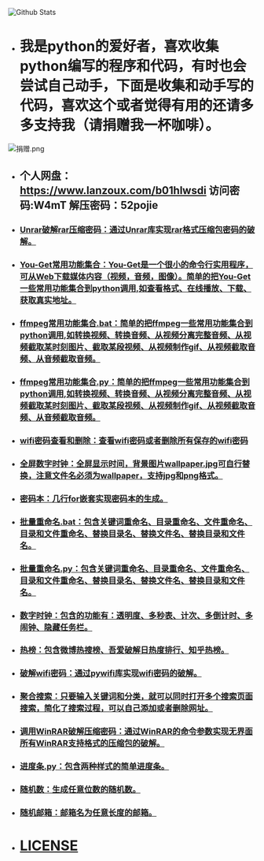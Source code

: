 ![Github Stats](https://github-readme-stats.vercel.app/api?username=cnzbpy&show_icons=true)

* # 我是python的爱好者，喜欢收集python编写的程序和代码，有时也会尝试自己动手，下面是收集和动手写的代码，喜欢这个或者觉得有用的还请多多支持我（请捐赠我一杯咖啡）。

![捐赠.png](https://i.loli.net/2020/10/06/O6qhlacSMHN8CdB.png)

* ## 个人网盘：https://www.lanzoux.com/b01hlwsdi  访问密码:W4mT 解压密码：52pojie

* ### [Unrar破解rar压缩密码：通过Unrar库实现rar格式压缩包密码的破解。](https://github.com/cnzbpy/simplepy/blob/master/Unrar%E7%A0%B4%E8%A7%A3rar%E5%8E%8B%E7%BC%A9%E5%AF%86%E7%A0%81.py)

* ### [You-Get常用功能集合：You-Get是一个很小的命令行实用程序，可从Web下载媒体内容（视频，音频，图像）。简单的把You-Get一些常用功能集合到python调用,如查看格式、在线播放、下载、获取真实地址。](https://github.com/cnzbpy/simplepy/blob/master/You-Get%E5%B8%B8%E7%94%A8%E5%8A%9F%E8%83%BD%E9%9B%86%E5%90%88.py)

* ### [ffmpeg常用功能集合.bat：简单的把ffmpeg一些常用功能集合到python调用,如转换视频、转换音频、从视频分离完整音频、从视频截取某时刻图片、截取某段视频、从视频制作gif、从视频截取音频、从音频截取音频。](https://github.com/cnzbpy/simplepy/blob/master/ffmpeg%E5%B8%B8%E7%94%A8%E5%8A%9F%E8%83%BD%E9%9B%86%E5%90%88.bat)

* ### [ffmpeg常用功能集合.py：简单的把ffmpeg一些常用功能集合到python调用,如转换视频、转换音频、从视频分离完整音频、从视频截取某时刻图片、截取某段视频、从视频制作gif、从视频截取音频、从音频截取音频。](https://github.com/cnzbpy/simplepy/blob/master/ffmpeg%E5%B8%B8%E7%94%A8%E5%8A%9F%E8%83%BD%E9%9B%86%E5%90%88.py)

* ### [wifi密码查看和删除：查看wifi密码或者删除所有保存的wifi密码](https://github.com/cnzbpy/simplepy/blob/master/wifi%E5%AF%86%E7%A0%81%E6%9F%A5%E7%9C%8B%E5%92%8C%E5%88%A0%E9%99%A4.bat)

* ### [全屏数字时钟：全屏显示时间，背景图片wallpaper.jpg可自行替换，注意文件名必须为wallpaper，支持jpg和png格式。](https://github.com/cnzbpy/simplepy/blob/master/%E5%85%A8%E5%B1%8F%E6%95%B0%E5%AD%97%E6%97%B6%E9%92%9F.py)

* ### [密码本：几行for嵌套实现密码本的生成。](https://github.com/cnzbpy/simplepy/blob/master/%E5%AF%86%E7%A0%81%E6%9C%AC.py)

* ### [批量重命名.bat：包含关键词重命名、目录重命名、文件重命名、目录和文件重命名、替换目录名、替换文件名、替换目录和文件名。](https://github.com/cnzbpy/simplepy/blob/master/%E6%89%B9%E9%87%8F%E9%87%8D%E5%91%BD%E5%90%8D.bat)

* ### [批量重命名.py：包含关键词重命名、目录重命名、文件重命名、目录和文件重命名、替换目录名、替换文件名、替换目录和文件名。](https://github.com/cnzbpy/simplepy/blob/master/%E6%89%B9%E9%87%8F%E9%87%8D%E5%91%BD%E5%90%8D.py)

* ### [数字时钟：包含的功能有：透明度、多秒表、计次、多倒计时、多闹钟、隐藏任务栏。](https://github.com/cnzbpy/simplepy/blob/master/%E6%95%B0%E5%AD%97%E6%97%B6%E9%92%9F.py)

* ### [热榜：包含微博热搜榜、吾爱破解日热度排行、知乎热榜。](https://github.com/cnzbpy/simplepy/blob/master/%E7%83%AD%E6%A6%9C.py)

* ### [破解wifi密码：通过pywifi库实现wifi密码的破解。](https://github.com/cnzbpy/simplepy/blob/master/%E7%A0%B4%E8%A7%A3wifi%E5%AF%86%E7%A0%81.py)

* ### [聚合搜索：只要输入关键词和分类，就可以同时打开多个搜索页面搜索，简化了搜索过程，可以自己添加或者删除网址。](https://github.com/cnzbpy/simplepy/blob/master/%E8%81%9A%E5%90%88%E6%90%9C%E7%B4%A2.py)

* ### [调用WinRAR破解压缩密码：通过WinRAR的命令参数实现无界面所有WinRAR支持格式的压缩包的破解。](https://github.com/cnzbpy/simplepy/blob/master/%E8%B0%83%E7%94%A8WinRAR%E7%A0%B4%E8%A7%A3%E5%8E%8B%E7%BC%A9%E5%AF%86%E7%A0%81.py)

* ### [进度条.py：包含两种样式的简单进度条。](https://github.com/cnzbpy/simplepy/blob/master/%E8%BF%9B%E5%BA%A6%E6%9D%A1.py)

* ### [随机数：生成任意位数的随机数。](https://github.com/cnzbpy/simplepy/blob/master/%E9%9A%8F%E6%9C%BA%E6%95%B0.py)

* ### [随机邮箱：邮箱名为任意长度的邮箱。](https://github.com/cnzbpy/simplepy/blob/master/%E9%9A%8F%E6%9C%BA%E9%82%AE%E7%AE%B1.py)

* # [LICENSE](https://github.com/cnzbpy/simplepy/blob/master/LICENSE)
